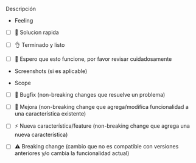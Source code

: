 Descripción


* Feeling


- [ ] 🤙 Solucion rapida
 
 
- [ ] 👌 Terminado y listo
 
 
- [ ] 🤞 Espero que esto funcione, por favor revisar cuidadosamente
 
 


* Screenshots (si es aplicable)


* Scope


- [ ] 🐞 Bugfix (non-breaking changes que resuelve un problema)


- [ ] 💚 Mejora (non-breaking change que agrega/modifica funcionalidad a una característica existente)


- [ ] ⚡️ Nueva característica/feature (non-breaking change que agrega una nueva característica)


- [ ] ⚠️ Breaking change (cambio que no es compatible con versiones anteriores y/o cambia la funcionalidad actual)
